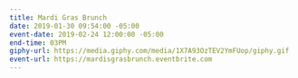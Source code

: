 ```yaml
---
title: Mardi Gras Brunch
date: 2019-01-30 09:54:00 -05:00
event-date: 2019-02-24 12:00:00 -05:00
end-time: 03PM
giphy-url: https://media.giphy.com/media/1X7A93OzTEV2YmFUop/giphy.gif
event-url: https://mardisgrasbrunch.eventbrite.com
---
```


